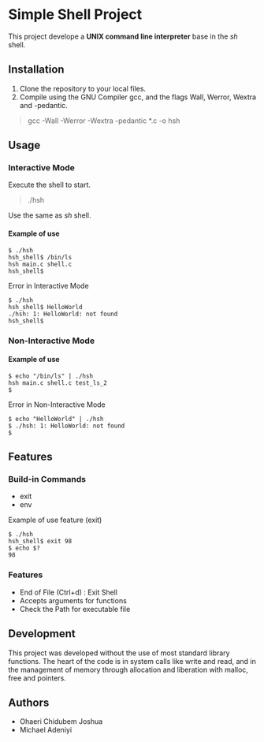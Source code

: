 # Simple Shell Project

This project develope a **UNIX command line interpreter** base in the _sh_ shell.

## Installation

1. Clone the repository to your local files.
2. Compile using the GNU Compiler gcc, and the flags Wall, Werror, Wextra and -pedantic.

> gcc -Wall -Werror -Wextra -pedantic \*.c -o hsh

## Usage

### Interactive Mode

Execute the shell to start.

> ./hsh

Use the same as _sh_ shell.

#### Example of use

```
$ ./hsh
hsh_shell$ /bin/ls
hsh main.c shell.c
hsh_shell$
```

Error in Interactive Mode

```
$ ./hsh
hsh_shell$ HelloWorld
./hsh: 1: HelloWorld: not found
hsh_shell$
```

### Non-Interactive Mode

#### Example of use

```
$ echo "/bin/ls" | ./hsh
hsh main.c shell.c test_ls_2
$
```

Error in Non-Interactive Mode

```
$ echo "HelloWorld" | ./hsh
$ ./hsh: 1: HelloWorld: not found
$
```

## Features

### Build-in Commands

- exit
- env

Example of use feature (exit)

```
$ ./hsh
hsh_shell$ exit 98
$ echo $?
98
```

### Features

- End of File (Ctrl+d) : Exit Shell
- Accepts arguments for functions
- Check the Path for executable file

## Development

This project was developed without the use of most standard library functions. The heart of the code is in system calls like write and read, and in the management of memory through allocation and liberation with malloc, free and pointers.

## Authors

- Ohaeri Chidubem Joshua
- Michael Adeniyi
